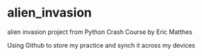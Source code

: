 # alien_invasion
alien invasion project from Python Crash Course by Eric Matthes

Using Github to store my practice and synch it across my devices
